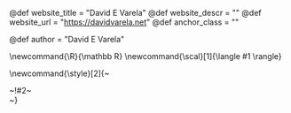 <!-----------------------------------------------------
Add here global page variables to use throughout your
website.
The website_* must be defined for the RSS to work
------------------------------------------------------->
@def website_title = "David E Varela"
@def website_descr = ""
@def website_url   = "https://davidvarela.net"
@def anchor_class  = ""

@def author = "David E Varela"

<!-----------------------------------------------------
Add here global latex commands to use throughout your
pages. It can be math commands but does not need to be.
For instance:
* \newcommand{\phrase}{This is a long phrase to copy.}
------------------------------------------------------->
\newcommand{\R}{\mathbb R}
\newcommand{\scal}[1]{\langle #1 \rangle}


<!-- Put a box around something and pass some css styling to the box
(useful for images for instance) e.g.:
\style{width:80%;}{![](path/to/img.png)} -->
\newcommand{\style}[2]{~~~<div style="!#1;margin-left:auto;margin-right:auto;">~~~!#2~~~</div>~~~}
